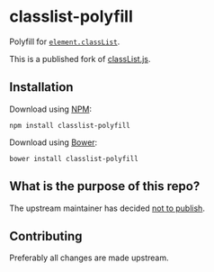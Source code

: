 # classlist-polyfill

Polyfill for [`element.classList`][docs].

This is a published fork of [classList.js][].

[classList.js]:https://github.com/eligrey/classList.js

[docs]: https://developer.mozilla.org/en/DOM/element.classList

## Installation

Download using [NPM](https://www.npmjs.com/package/classlist-polyfill):

```shell
npm install classlist-polyfill
```

Download using [Bower](http://bower.io/):

```shell
bower install classlist-polyfill
```

## What is the purpose of this repo?

The upstream maintainer has decided [not to publish][comment].

[comment]: https://github.com/eligrey/classList.js/pull/46#issuecomment-189782600

## Contributing

Preferably all changes are made upstream.
